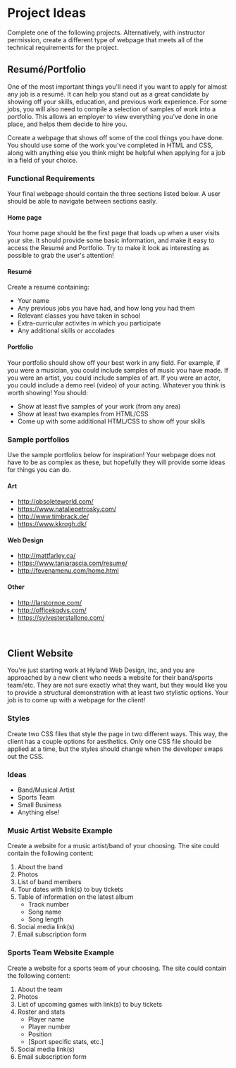 # Project Ideas
Complete one of the following projects. Alternatively, with instructor permission, create a different type of webpage that meets all of the technical requirements for the project.

## Resumé/Portfolio
One of the most important things you'll need if you want to apply for almost any job is a resumé. It can help you stand out as a great candidate by showing off your skills, education, and previous work experience. For some jobs, you will also need to compile a selection of samples of work into a portfolio. This allows an employer to view everything you've done in one place, and helps them decide to hire you.

Ccreate a webpage that shows off some of the cool things you have done. You should use some of the work you've completed in HTML and CSS, along with anything else you think might be helpful when applying for a job in a field of your choice.

### Functional Requirements
Your final webpage should contain the three sections listed below. A user should be able to navigate between sections easily.

#### Home page
Your home page should be the first page that loads up when a user visits your site. It should provide some basic information, and make it easy to access the Resumé and Portfolio. Try to make it look as interesting as possible to grab the user's attention!

#### Resumé
Create a resumé containing:
- Your name
- Any previous jobs you have had, and how long you had them
- Relevant classes you have taken in school
- Extra-curricular activites in which you participate
- Any additional skills or accolades

#### Portfolio
Your portfolio should show off your best work in any field. For example, if you were a musician, you could include samples of music you have made. If you were an artist, you could include samples of art. If you were an actor, you could include a demo reel (video) of your acting. Whatever you think is worth showing! You should:
- Show at least five samples of your work (from any area)
- Show at least two examples from HTML/CSS
- Come up with some additional HTML/CSS to show off your skills

### Sample portfolios
Use the sample portfolios below for inspiration! Your webpage does not have to be as complex as these, but hopefully they will provide some ideas for things you can do.

#### Art
- http://obsoleteworld.com/
- https://www.nataliepetrosky.com/
- http://www.timbrack.de/
- https://www.kkrogh.dk/

#### Web Design
- http://mattfarley.ca/
- https://www.taniarascia.com/resume/
- http://fevenamenu.com/home.html

#### Other
- http://larstornoe.com/
- http://officekgdvs.com/
- https://sylvesterstallone.com/

<br>

## Client Website
You're just starting work at Hyland Web Design, Inc, and you are approached by a new client who needs a website for their band/sports team/etc. They are not sure exactly what they want, but they would like you to provide a structural demonstration with at least two stylistic options. Your job is to come up with a webpage for the client!

### Styles
Create two CSS files that style the page in two different ways. This way, the client has a couple options for aesthetics. Only one CSS file should be applied at a time, but the styles should change when the developer swaps out the CSS.

### Ideas
- Band/Musical Artist
- Sports Team
- Small Business
- Anything else!

### Music Artist Website Example

Create a website for a music artist/band of your choosing. The site could contain the following content:

1. About the band
1. Photos
1. List of band members
1. Tour dates with link(s) to buy tickets
1. Table of information on the latest album
    - Track number
    - Song name
    - Song length
1. Social media link(s)
1. Email subscription form
 
### Sports Team Website Example

Create a website for a sports team of your choosing. The site could contain the following content:

1. About the team
1. Photos
1. List of upcoming games with link(s) to buy tickets
1. Roster and stats
    - Player name
    - Player number
    - Position
    - [Sport specific stats, etc.]
1. Social media link(s)
1. Email subscription form